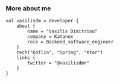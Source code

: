 ### More about me

```
val vasilisdm = developer {
    about {
        name = "Vasilis Dimitriou"
        company = Katanox
        role = Backend_software_engineer
    }
    tech("Kotlin", "Spring", "Ktor")
    links {
        twitter = "@vasilisdmr"
    }
}
```

<!--
**Vasilisdm/Vasilisdm** is a ✨ _special_ ✨ repository because its `README.md` (this file) appears on your GitHub profile.

Here are some ideas to get you started:

- 🔭 I’m currently working on ...
- 🌱 I’m currently learning ...
- 👯 I’m looking to collaborate on ...
- 🤔 I’m looking for help with ...
- 💬 Ask me about ...
- 📫 How to reach me: ...
- 😄 Pronouns: ...
- ⚡ Fun fact: ...
-->
